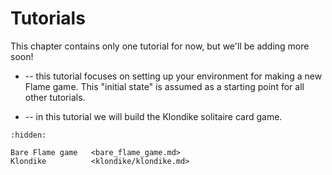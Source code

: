 # Tutorials

This chapter contains only one tutorial for now, but we'll be adding more soon!

- [](bare_flame_game.md) -- this tutorial focuses on setting up your environment
  for making a new Flame game. This "initial state" is assumed as a starting 
  point for all other tutorials.

- [](klondike/klondike.md) -- in this tutorial we will build the Klondike
  solitaire card game.

```{toctree}
:hidden:

Bare Flame game   <bare_flame_game.md>
Klondike          <klondike/klondike.md>
```
